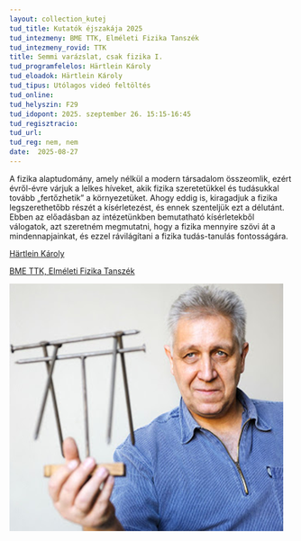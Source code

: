 ```yaml
---
layout: collection_kutej
tud_title: Kutatók éjszakája 2025
tud_intezmeny: BME TTK, Elméleti Fizika Tanszék
tud_intezmeny_rovid: TTK
title: Semmi varázslat, csak fizika I.
tud_programfelelos: Härtlein Károly
tud_eloadok: Härtlein Károly
tud_tipus: Utólagos videó feltöltés
tud_online: 
tud_helyszin: F29
tud_idopont: 2025. szeptember 26. 15:15-16:45
tud_regisztracio: 
tud_url: 
tud_reg: nem, nem 
date:  2025-08-27
---
```


A fizika alaptudomány, amely nélkül a modern társadalom összeomlik, ezért évről-évre várjuk a lelkes híveket, akik fizika szeretetükkel és tudásukkal tovább „fertőzhetik” a környezetüket. 
Ahogy eddig is, kiragadjuk a fizika legszerethetőbb részét a kísérletezést, és ennek szenteljük ezt a délutánt. 
Ebben az előadásban az intézetünkben bemutatható kísérletekből válogatok, azt szeretném megmutatni, hogy a fizika mennyire szövi át a mindennapjainkat, és ezzel rávilágítani a fizika tudás-tanulás fontosságára.

[Härtlein Károly](https://tudprog.bme.hu/kutatok_ejszakaja/profilok/hartlein_karoly)

[BME TTK, Elméleti Fizika Tanszék](https://dtp.physics.bme.hu/)

![Semmi varázslat, csak fizika I.](../2025/images/semmi-varazslat-csak-fizika-i.png)
